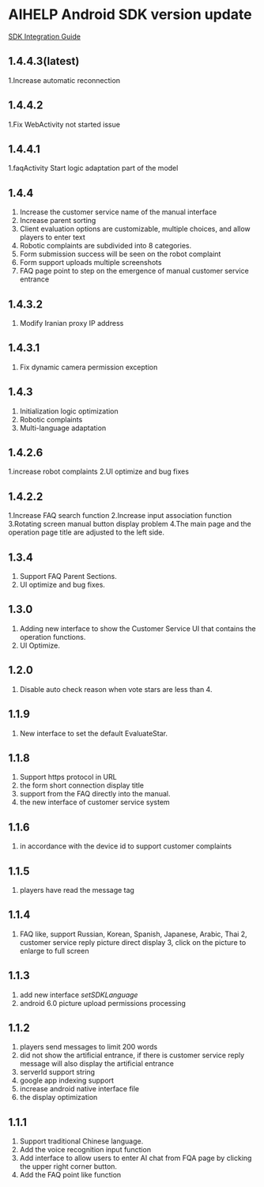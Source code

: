 # AIHELP Android SDK version update
[SDK Integration Guide](https://github.com/AI-HELP/cocos-android-SDK/blob/master/README.md)


## 1.4.4.3(latest)
1.Increase automatic reconnection

## 1.4.4.2
1.Fix WebActivity not started issue

## 1.4.4.1
1.faqActivity Start logic adaptation part of the model

## 1.4.4
1. Increase the customer service name of the manual interface
2. Increase parent sorting
3. Client evaluation options are customizable, multiple choices, and allow players to enter text
4. Robotic complaints are subdivided into 8 categories.
5. Form submission success will be seen on the robot complaint
6. Form support uploads multiple screenshots
7. FAQ page point to step on the emergence of manual customer service entrance

## 1.4.3.2
1. Modify Iranian proxy IP address

## 1.4.3.1
1. Fix dynamic camera permission exception

## 1.4.3
1. Initialization logic optimization
2. Robotic complaints
3. Multi-language adaptation

## 1.4.2.6
1.increase robot complaints
2.UI optimize and bug fixes

## 1.4.2.2
1.Increase FAQ search function
2.Increase input association function
3.Rotating screen manual button display problem
4.The main page and the operation page title are adjusted to the left side.

## 1.3.4
1. Support FAQ Parent Sections. 
2. UI optimize and bug fixes. 

## 1.3.0
1. Adding new interface to show the Customer Service UI that contains the operation functions.
2. UI Optimize.

## 1.2.0
1. Disable auto check reason when vote stars are less than 4.

## 1.1.9 
1. New interface to set the default EvaluateStar.

## 1.1.8
1. Support https protocol in URL
2. the form short connection display title
3. support from the FAQ directly into the manual.
4. the new interface of customer service system

## 1.1.6
1. in accordance with the device id to support customer complaints

## 1.1.5
1. players have read the message tag

## 1.1.4
1. FAQ like, support Russian, Korean, Spanish, Japanese, Arabic, Thai
2, customer service reply picture direct display
3, click on the picture to enlarge to full screen

## 1.1.3
1. add new interface *setSDKLanguage*
2. android 6.0 picture upload permissions processing

## 1.1.2
1. players send messages to limit 200 words <br />
2. did not show the artificial entrance, if there is customer service reply message will also display the artificial entrance <br />
3. serverId support string <br />
4. google app indexing support <br />
5. increase android native interface file <br />
6. the display optimization

## 1.1.1
1. Support traditional Chinese language.
2. Add the voice recognition input function
3. Add interface to allow users to enter AI chat from FQA page by clicking the upper right corner button.
4. Add the FAQ point like function
